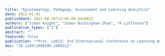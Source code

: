 ```yaml
---
title: "Epistemology, Pedagogy, Assessment and Learning Analytics"
date: 2013-01-01
publishDate: 2021-08-20T12:06:00.642881Z
authors: ["Simon Knight", "Simon Buckingham Shum", "K Littleton"]
publication_types: ["2"]
abstract: ""
featured: false
publication: "*Proc. LAK13: 3rd International Conference on Learning Analytics & Knowledge łdots*"
doi: "10.1145/2460296.2460312"
---
```


